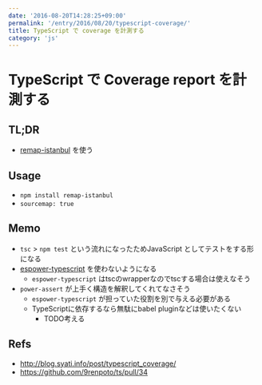 ```yaml
---
date: '2016-08-20T14:28:25+09:00'
permalink: '/entry/2016/08/20/typescript-coverage/'
title: TypeScript で coverage を計測する
category: 'js'
---
```


# TypeScript で Coverage report を計測する

## TL;DR

- [remap-istanbul](https://www.npmjs.com/package/remap-istanbul) を使う

## Usage

- `npm install remap-istanbul`
- `sourcemap: true`

## Memo

- `tsc` > `npm test` という流れになったためJavaScript としてテストをする形になる
- [espower-typescript](https://www.npmjs.com/package/espower-typescript)
  を使わないようになる
  - `espower-typescript` はtscのwrapperなのでtscする場合は使えなそう
- `power-assert` が上手く構造を解釈してくれてなさそう
  - `espower-typescript` が担っていた役割を別で与える必要がある
  - TypeScriptに依存するなら無駄にbabel pluginなどは使いたくない
    - TODO考える

## Refs

- <http://blog.syati.info/post/typescript_coverage/>
- <https://github.com/9renpoto/ts/pull/34>
